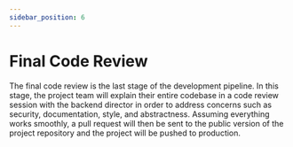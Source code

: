 ```yaml
---
sidebar_position: 6
---
```


# Final Code Review

The final code review is the last stage of the development pipeline. In this stage, the project team will explain their entire codebase in a code review session with the backend director in order to address concerns such as security, documentation, style, and abstractness. Assuming everything works smoothly, a pull request will then be sent to the public version of the project repository and the project will be pushed to production. 